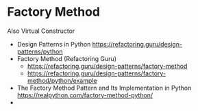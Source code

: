 # Factory Method
Also Virtual Constructor

- Design Patterns in Python <https://refactoring.guru/design-patterns/python>
- Factory Method (Refactoring Guru)
  - <https://refactoring.guru/design-patterns/factory-method>
  - <https://refactoring.guru/design-patterns/factory-method/python/example>
- The Factory Method Pattern and Its Implementation in Python <https://realpython.com/factory-method-python/>
- 

